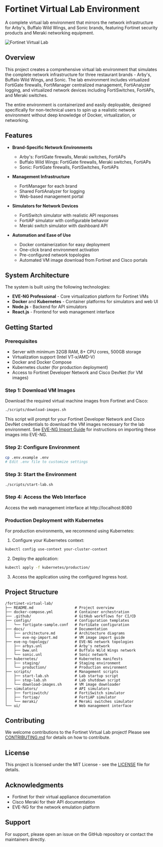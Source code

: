 # Fortinet Virtual Lab Environment

A complete virtual lab environment that mirrors the network infrastructure for Arby's, Buffalo Wild Wings, and Sonic brands, featuring Fortinet security products and Meraki networking equipment.

![Fortinet Virtual Lab](https://via.placeholder.com/800x400?text=Fortinet+Virtual+Lab)

## Overview

This project creates a comprehensive virtual lab environment that simulates the complete network infrastructure for three restaurant brands - Arby's, Buffalo Wild Wings, and Sonic. The lab environment includes virtualized FortiGate firewalls, FortiManager centralized management, FortiAnalyzer logging, and virtualized network devices including FortiSwitches, FortiAPs, and Meraki switches.

The entire environment is containerized and easily deployable, designed specifically for non-technical users to spin up a realistic network environment without deep knowledge of Docker, virtualization, or networking.

## Features

- **Brand-Specific Network Environments**
  - Arby's: FortiGate firewalls, Meraki switches, FortiAPs
  - Buffalo Wild Wings: FortiGate firewalls, Meraki switches, FortiAPs
  - Sonic: FortiGate firewalls, FortiSwitches, FortiAPs

- **Management Infrastructure**
  - FortiManager for each brand
  - Shared FortiAnalyzer for logging
  - Web-based management portal

- **Simulators for Network Devices**
  - FortiSwitch simulator with realistic API responses
  - FortiAP simulator with configurable behavior
  - Meraki switch simulator with dashboard API

- **Automation and Ease of Use**
  - Docker containerization for easy deployment
  - One-click brand environment activation
  - Pre-configured network topologies
  - Automated VM image download from Fortinet and Cisco portals

## System Architecture

The system is built using the following technologies:

- **EVE-NG Professional** - Core virtualization platform for Fortinet VMs
- **Docker** and **Kubernetes** - Container platforms for simulators and web UI
- **Node.js** - Backend for API simulators
- **React.js** - Frontend for web management interface

## Getting Started

### Prerequisites

- Server with minimum 32GB RAM, 8+ CPU cores, 500GB storage
- Virtualization support (Intel VT-x/AMD-V)
- Docker and Docker Compose
- Kubernetes cluster (for production deployment)
- Access to Fortinet Developer Network and Cisco DevNet (for VM images)

### Step 1: Download VM Images

Download the required virtual machine images from Fortinet and Cisco:

```bash
./scripts/download-images.sh
```

This script will prompt for your Fortinet Developer Network and Cisco DevNet credentials to download the VM images necessary for the lab environment. See [EVE-NG Import Guide](docs/eve-ng-import.md) for instructions on importing these images into EVE-NG.

### Step 2: Configure Environment

```bash
cp .env.example .env
# Edit .env file to customize settings
```

### Step 3: Start the Environment

```bash
./scripts/start-lab.sh
```

### Step 4: Access the Web Interface

Access the web management interface at http://localhost:8080

### Production Deployment with Kubernetes

For production environments, we recommend using Kubernetes:

1. Configure your Kubernetes context:

```bash
kubectl config use-context your-cluster-context
```

2. Deploy the application:

```bash
kubectl apply -f kubernetes/production/
```

3. Access the application using the configured Ingress host.

## Project Structure

```
/fortinet-virtual-lab/
├── README.md                   # Project overview
├── docker-compose.yml          # Container orchestration
├── .github/                    # GitHub workflows for CI/CD
├── configs/                    # Configuration templates
│   └── fortigate-sample.conf   # FortiGate configuration
├── docs/                       # Documentation
│   ├── architecture.md         # Architecture diagrams
│   └── eve-ng-import.md        # VM image import guide
├── eve-ng-topology/            # EVE-NG network topologies
│   ├── arbys.unl               # Arby's network
│   ├── bww.unl                 # Buffalo Wild Wings network
│   └── sonic.unl               # Sonic network
├── kubernetes/                 # Kubernetes manifests
│   ├── staging/                # Staging environment
│   └── production/             # Production environment
├── scripts/                    # Management scripts
│   ├── start-lab.sh            # Lab startup script
│   ├── stop-lab.sh             # Lab shutdown script
│   └── download-images.sh      # VM image downloader
├── simulators/                 # API simulators
│   ├── fortiswitch/            # FortiSwitch simulator
│   ├── fortiap/                # FortiAP simulator
│   └── meraki/                 # Meraki switches simulator
└── ui/                         # Web management interface
```

## Contributing

We welcome contributions to the Fortinet Virtual Lab project! Please see [CONTRIBUTING.md](CONTRIBUTING.md) for details on how to contribute.

## License

This project is licensed under the MIT License - see the [LICENSE](LICENSE) file for details.

## Acknowledgments

- Fortinet for their virtual appliance documentation
- Cisco Meraki for their API documentation
- EVE-NG for the network emulation platform

## Support

For support, please open an issue on the GitHub repository or contact the maintainers directly.